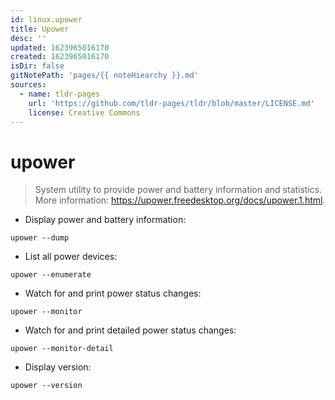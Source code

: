```yaml
---
id: linux.upower
title: Upower
desc: ''
updated: 1623965016170
created: 1623965016170
isDir: false
gitNotePath: 'pages/{{ noteHiearchy }}.md'
sources:
  - name: tldr-pages
    url: 'https://github.com/tldr-pages/tldr/blob/master/LICENSE.md'
    license: Creative Commons
---
```

# upower

> System utility to provide power and battery information and statistics.
> More information: <https://upower.freedesktop.org/docs/upower.1.html>.

- Display power and battery information:

`upower --dump`

- List all power devices:

`upower --enumerate`

- Watch for and print power status changes:

`upower --monitor`

- Watch for and print detailed power status changes:

`upower --monitor-detail`

- Display version:

`upower --version`

